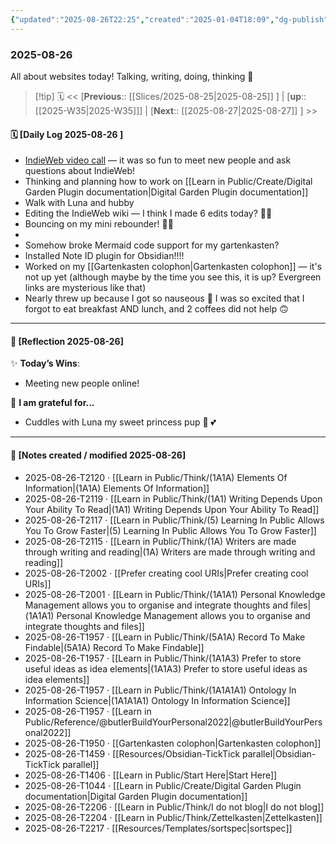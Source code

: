 ```yaml
---
{"updated":"2025-08-26T22:25","created":"2025-01-04T18:09","dg-publish":true,"dg-permalink":"2025-08-26","permalink":"/2025-08-26/","dgPassFrontmatter":true,"noteIcon":"1"}
---
```


### 2025-08-26

All about websites today! Talking, writing, doing, thinking 🤔 

> [!tip] 🗓
> << [**Previous**:: [[Slices/2025-08-25\|2025-08-25]] ] | [**up**:: [[2025-W35\|2025-W35]]] | [**Next**:: [[2025-08-27\|2025-08-27]] ] >>

#### 🗓️ [Daily Log 2025-08-26 ]
- [IndieWeb video call](https://indieweb.org) — it was so fun to meet new people and ask questions about IndieWeb! 
- Thinking and planning how to work on [[Learn in Public/Create/Digital Garden Plugin documentation\|Digital Garden Plugin documentation]] 
- Walk with Luna and hubby 
- Editing the IndieWeb wiki — I think I made 6 edits today? 🤪😂 
- Bouncing on my mini rebounder! 🤸‍♀️
-  
- Somehow broke Mermaid code support for my gartenkasten? 
- Installed Note ID plugin for Obsidian!!!! 
- Worked on my [[Gartenkasten colophon\|Gartenkasten colophon]] — it's not up yet (although maybe by the time you see this, it is up? Evergreen links are mysterious like that)
- Nearly threw up because I got so nauseous 🤢 I was so excited that I forgot to eat breakfast AND lunch, and 2 coffees did not help 🙃 


--- 
#### 🌙 [Reflection 2025-08-26]

✨ **Today’s Wins**:  
- Meeting new people online! 

🌻 **I am grateful for...**
- Cuddles with Luna my sweet princess pup 🐶 💕 

---

#### 📝 [Notes created / modified 2025-08-26]

- 2025-08-26-T2120 · [[Learn in Public/Think/(1A1A) Elements Of Information\|(1A1A) Elements Of Information]]
- 2025-08-26-T2119 · [[Learn in Public/Think/(1A1) Writing Depends Upon Your Ability To Read\|(1A1) Writing Depends Upon Your Ability To Read]]
- 2025-08-26-T2117 · [[Learn in Public/Think/(5) Learning In Public Allows You To Grow Faster\|(5) Learning In Public Allows You To Grow Faster]]
- 2025-08-26-T2115 · [[Learn in Public/Think/(1A) Writers are made through writing and reading\|(1A) Writers are made through writing and reading]]
- 2025-08-26-T2002 · [[Prefer creating cool URIs\|Prefer creating cool URIs]]
- 2025-08-26-T2001 · [[Learn in Public/Think/(1A1A1) Personal Knowledge Management allows you to organise and integrate thoughts and files\|(1A1A1) Personal Knowledge Management allows you to organise and integrate thoughts and files]]
- 2025-08-26-T1957 · [[Learn in Public/Think/(5A1A) Record To Make Findable\|(5A1A) Record To Make Findable]]
- 2025-08-26-T1957 · [[Learn in Public/Think/(1A1A3) Prefer to store useful ideas as idea elements\|(1A1A3) Prefer to store useful ideas as idea elements]]
- 2025-08-26-T1957 · [[Learn in Public/Think/(1A1A1A1) Ontology In Information Science\|(1A1A1A1) Ontology In Information Science]]
- 2025-08-26-T1957 · [[Learn in Public/Reference/@butlerBuildYourPersonal2022\|@butlerBuildYourPersonal2022]]
- 2025-08-26-T1950 · [[Gartenkasten colophon\|Gartenkasten colophon]]
- 2025-08-26-T1459 · [[Resources/Obsidian-TickTick parallel\|Obsidian-TickTick parallel]]
- 2025-08-26-T1406 · [[Learn in Public/Start Here\|Start Here]]
- 2025-08-26-T1044 · [[Learn in Public/Create/Digital Garden Plugin documentation\|Digital Garden Plugin documentation]]
- 2025-08-26-T2206 · [[Learn in Public/Think/I do not blog\|I do not blog]]
- 2025-08-26-T2204 · [[Learn in Public/Think/Zettelkasten\|Zettelkasten]]
- 2025-08-26-T2217 · [[Resources/Templates/sortspec\|sortspec]]
